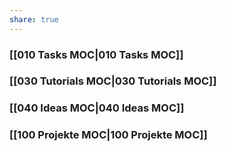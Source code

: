 ```yaml
---
share: true
---
```





### [[010 Tasks MOC|010 Tasks MOC]]
### [[030 Tutorials MOC|030 Tutorials MOC]]
### [[040 Ideas MOC|040 Ideas MOC]]

### [[100 Projekte MOC|100 Projekte MOC]]